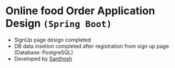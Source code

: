 # Online food Order Application Design `(Spring Boot)`

 * SignUp page design completed
 * DB data insetion completed after registration from sign up page (Database: PostgreSQL)
 * Developed by [Santhosh](https://github.com/Santhoshmcse)
